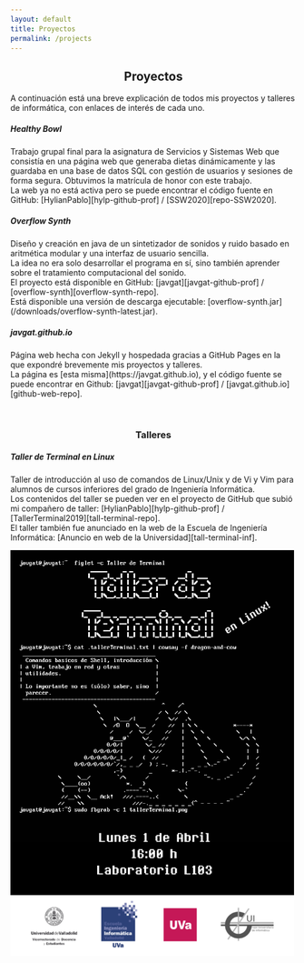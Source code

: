 ```yaml
---
layout: default
title: Proyectos
permalink: /projects
---
```

<h2 align="center">Proyectos</h2>

A continuación está una breve explicación de todos mis proyectos y talleres de informática, con enlaces de interés de cada uno.

<div class="card m-2" >
  <div class="card-body">
    <h5 class="card-title">Healthy Bowl</h5>
    <p class="card-text" markdown="1">
Trabajo grupal final para la asignatura de Servicios y Sistemas Web
que consistía en una página web que generaba dietas dinámicamente
y las guardaba en una base de datos SQL con gestión de usuarios y
sesiones de forma segura.
Obtuvimos la matrícula de honor con este trabajo.
<br/>
La web ya no está activa pero se puede encontrar el código fuente en GitHub:
[HylianPablo][hylp-github-prof] / [SSW2020][repo-SSW2020].
    </p>
  </div>
</div>

<div class="card m-2" >
  <div class="card-body">
    <h5 class="card-title">Overflow Synth</h5>
    <p class="card-text" markdown="1">
Diseño y creación en java de un sintetizador de sonidos y ruido basado en
aritmética modular y una interfaz de usuario sencilla.
<br/>
La idea no era solo desarrollar el programa en sí, sino también aprender sobre
el tratamiento computacional del sonido.
<br/>
El proyecto está disponible en GitHub:
[javgat][javgat-github-prof] / [overflow-synth][overflow-synth-repo].
<br/>
Está disponible una versión de descarga ejecutable:
[overflow-synth.jar](/downloads/overflow-synth-latest.jar).
    </p>
  </div>
</div>

<div class="card m-2" >
  <div class="card-body">
    <h5 class="card-title">javgat.github.io</h5>
    <p class="card-text" markdown="1">
Página web hecha con Jekyll y hospedada gracias a GitHub Pages en la que
expondré brevemente mis proyectos y talleres.
<br/>
La página es [esta misma](https://javgat.github.io), y el código fuente
se puede encontrar en Github:
[javgat][javgat-github-prof] / [javgat.github.io][github-web-repo].
    </p>
  </div>
</div>

<br />

<h3 align="center">Talleres</h3>

<div class="card m-2" >
  <div class="card-body">
    <h5 class="card-title">Taller de Terminal en Linux</h5>
    <p class="card-text" markdown="1">
Taller de introducción al uso de comandos de Linux/Unix y de Vi y Vim para
alumnos de cursos inferiores del grado de Ingeniería Informática.
<br/>
Los contenidos del taller se pueden ver en el proyecto de GitHub
que subió mi compañero de taller:
[HylianPablo][hylp-github-prof] / [TallerTerminal2019][tall-terminal-repo].
<br/>
El taller también fue anunciado en la web de la Escuela de Ingeniería
Informática: [Anuncio en web de la Universidad][tall-terminal-inf].
    </p>
<img src="/img/tallerTerminal.png" alt="Imagen de anuncio de taller"
 class="mx-auto d-block rounded img-fluid" width="500"/>
  </div>
</div>

[repo-SSW2020]: https://github.com/HylianPablo/SSW2020
[hylp-github-prof]: https://github.com/HylianPablo
[javgat-github-prof]: https://github.com/javgat
[overflow-synth-repo]: https://github.com/javgat/overflow-synth
[github-web-repo]: https://github.com/javgat/javgat.github.io
[tall-terminal-inf]: https://inf.uva.es/2019/03/28/taller-de-terminal-en-linux/
[tall-terminal-repo]: https://github.com/HylianPablo/TallerTerminal2019
